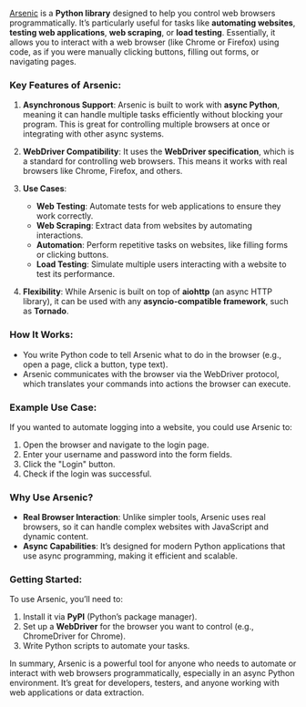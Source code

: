 [Arsenic](https://arsenic.readthedocs.io/en/latest/index.html) is a **Python library** designed to help you control web browsers programmatically. It’s particularly useful for tasks like **automating websites**, **testing web applications**, **web scraping**, or **load testing**. Essentially, it allows you to interact with a web browser (like Chrome or Firefox) using code, as if you were manually clicking buttons, filling out forms, or navigating pages.

### Key Features of Arsenic:
1. **Asynchronous Support**: Arsenic is built to work with **async Python**, meaning it can handle multiple tasks efficiently without blocking your program. This is great for controlling multiple browsers at once or integrating with other async systems.
   
2. **WebDriver Compatibility**: It uses the **WebDriver specification**, which is a standard for controlling web browsers. This means it works with real browsers like Chrome, Firefox, and others.

3. **Use Cases**:
   - **Web Testing**: Automate tests for web applications to ensure they work correctly.
   - **Web Scraping**: Extract data from websites by automating interactions.
   - **Automation**: Perform repetitive tasks on websites, like filling forms or clicking buttons.
   - **Load Testing**: Simulate multiple users interacting with a website to test its performance.

4. **Flexibility**: While Arsenic is built on top of **aiohttp** (an async HTTP library), it can be used with any **asyncio-compatible framework**, such as **Tornado**.

### How It Works:
- You write Python code to tell Arsenic what to do in the browser (e.g., open a page, click a button, type text).
- Arsenic communicates with the browser via the WebDriver protocol, which translates your commands into actions the browser can execute.

### Example Use Case:
If you wanted to automate logging into a website, you could use Arsenic to:
1. Open the browser and navigate to the login page.
2. Enter your username and password into the form fields.
3. Click the "Login" button.
4. Check if the login was successful.

### Why Use Arsenic?
- **Real Browser Interaction**: Unlike simpler tools, Arsenic uses real browsers, so it can handle complex websites with JavaScript and dynamic content.
- **Async Capabilities**: It’s designed for modern Python applications that use async programming, making it efficient and scalable.

### Getting Started:
To use Arsenic, you’ll need to:
1. Install it via **PyPI** (Python’s package manager).
2. Set up a **WebDriver** for the browser you want to control (e.g., ChromeDriver for Chrome).
3. Write Python scripts to automate your tasks.

In summary, Arsenic is a powerful tool for anyone who needs to automate or interact with web browsers programmatically, especially in an async Python environment. It’s great for developers, testers, and anyone working with web applications or data extraction.